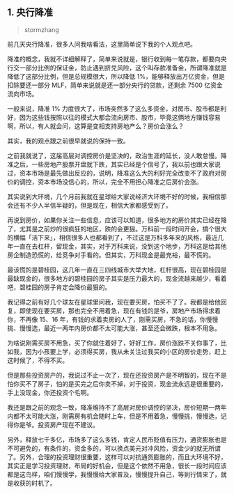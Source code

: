 ## 1. 央行降准
> stormzhang

前几天央行降准，很多人问我啥看法，这里简单说下我的个人观点吧。

降准的概念，我就不详细解释了，简单来说就是，银行收到每一笔存款，都要向央行交一部分比例的保证金，防止遇到挤兑风险，这个叫存款准备金，所谓降准就是降低了这部分比例，但是总规模很大，所以降低 1%，能够释放出万亿资金，但是扣除要还一部分 MLF，简单来说就是还一部分央行的贷款，还剩余 7500 亿资金流向市场。

一般来说，降准 1% 力度很大了，市场突然多了这么多资金，对房市、股市都是利好，因为这些钱按照以往的模式大都会流向房市、股市，毕竟这俩地方赚钱容易啊，所以，有人就会问，这算是变相支持房地产么？房价会涨么？

其实，我的观点跟之前很早就说的保持一致。

之前我就说了，这届高层对调控房价是坚决的，政治生涯的延长，没人敢怠慢。降准之后，一些房地产股票开盘就下跌，其实已经是个信号了，我以前也跟大家说过，资本市场是最先做出反应的，说明，降准这么大的利好完全改变不了政府对房价的调控，资本市场没信心的，所以，完全不用担心降准之后房价会涨。

其实说到大环境，几个月前我就在星球给大家说经济大环境不好的时候，我相信那会还有不少人半信半疑的，但是现在，相信大家都感受到了。

再说到房价，如果你关注一些信息，应该可以知道，很多地方的房价其实已经在降了，尤其是之前炒的很疯狂的地区，跌的会更狠。万科前一段时间开会，搞个很大的横幅「活下来」，相信很多人也都看到了，不过这是万科多年来的风格，最近几年一直在去杠杆，留现金，其实，对于万科来说，没到这个地步，万科这是给其他房企制造恐慌的，给竞争对手看的。但其实，万科现金是最充裕，最不慌的。

最该慌的是碧桂园，这几年一直在三四线城市大举大地，杠杆很高，现在碧桂园是最缺现金的，很多地方的碧桂园的房子其实是压力最大的，现金流越来越少，看着吧，碧桂园的房子肯定会降价最狠的。

我记得之前有好几个球友在星球里问我，现在要买房，怕买不了了。我都是给他回复，即使现在要买房，那也完全不用着急，现在有钱的是爷，房地产市场得求着你，不再像 15、16 年，有钱的求着卖房的人了，刚需买房，不急的话，你慢慢挑、慢慢选，最近一两年内房价都不太可能大涨，甚至还会微跌，根本不用急。

为啥说刚需买房不用急，买了你就住着好了，好好工作，房价涨跌不关你事了，比如我，因为小孩要上学，必须得买房，我从未关注过我买的小区的房价走势，赶上这时候了，不得不买。

但是那些投资房产的，我说过不止一次了，现在还投资房产是不明智的，现在不是怕你买不了房子，怕的是买完之后你卖不掉，对于投资，现金流永远是很重要的，手上没现金，你还投资个毛啊。

我还是跟之前的观念一致，降准维持不了高层对房价调控的坚决，房价短期一两年内都不太可能大涨，刚需房有机会随时上车，但是不用着急，慢慢挑，慢慢选，记得你是爷。投资房产现在不建议。

另外，释放七千多亿，市场多了这么多钱，肯定人民币贬值有压力，通货膨胀也是不可避免的，有条件的，资金多的，可以换点美元对冲风险，资金少的就无所谓了。另外，合理的投资理财很重要，这样可以对抗通货膨胀的，而且大环境不好，其实正是学习投资理财，布局的好机会，但是这个依然不用急，很长一段时间应该都是这鸟样，咱们慢慢学，我慢慢给大家普及，慢慢提升自己，等到行情来了，就是收获的时机了。









